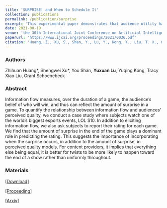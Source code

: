 ```yaml
---
title: 'SURPRISE! and When to Schedule It'
collection: publications
permalink: /publication/surprise
excerpt: 'This experimental paper demonstrates that audience utility has some properties by organizing respondents to watch LOL S10 and report information.'
date: 2021-08-19
venue: 'the 30th International Joint Conference on Artificial Intelligence (IJCAI)'
paperurl: 'https://www.ijcai.org/proceedings/2021/0036.pdf'
citation: 'Huang, Z., Xu, S., Shan, Y., Lu, Y., Kong, Y., Liu, T. X., & Schoenebeck, G. (2021). SURPRISE! and When to Schedule It. arXiv preprint arXiv:2106.02851.' 
---
```

### Authors

Zhihuan Huang\*, Shengwei Xu\*, You Shan, **Yuxuan Lu**, Yuqing Kong, Tracy Xiao Liu, Grant Schoenebeck

### Abstract

Information flow measures, over the duration of a game, the audience’s belief of who will win, and thus can reflect the amount of surprise in a game. To quantify the relationship between information flow and audiences’ perceived quality, we conduct a case study where subjects watch one of the world’s biggest esports events, LOL S10. In addition to eliciting information flow, we also ask subjects to report their rating for each game. We find that the amount of surprise in the end of the game plays a dominant role in predicting the rating. This suggests the importance of incorporating when the surprise occurs, in addition to the amount of surprise, in perceived quality models. For content providers, it implies that everything else being equal, it is better for twists to be more likely to happen toward the end of a show rather than uniformly throughout.

### Materials

[[Download]](yxlu.me/files/surprise_ijcai21.pdf)

[[Proceeding]](https://www.ijcai.org/proceedings/2021/0036.pdf)

[[Arxiv]](https://arxiv.org/abs/2106.02851)

